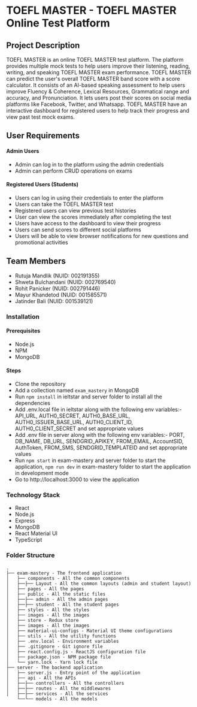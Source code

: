 # TOEFL MASTER - TOEFL MASTER Online Test Platform

## Project Description

TOEFL MASTER is an online TOEFL MASTER test platform. The platform provides multiple mock tests to help users improve their listening, reading, writing, and speaking TOEFL MASTER exam performance. TOEFL MASTER can predict the user's overall TOEFL MASTER band score with a score calculator. It consists of an AI-based speaking assessment to help users improve Fluency & Coherence, Lexical Resources, Grammatical range and accuracy, and Pronunciation. It lets users post their scores on social media platforms like Facebook, Twitter, and Whatsapp. TOEFL MASTER have an interactive dashboard for registered users to help track their progress and view past test mock exams.

## User Requirements

#### Admin Users

- Admin can log in to the platform using the admin credentials
- Admin can perform CRUD operations on exams

#### Registered Users (Students)

- Users can log in using their credentials to enter the platform
- Users can take the TOEFL MASTER test
- Registered users can view previous test histories
- User can view the scores immediately after completing the test
- Users have access to the dashboard to view their progress
- Users can send scores to different social platforms
- Users will be able to view browser notifications for new questions and promotional activities

## Team Members

- Rutuja Mandlik (NUID: 002191355)
- Shweta Bulchandani (NUID: 002769540)
- Rohit Panicker (NUID: 002791446)
- Mayur Khandetod (NUID: 001585571)
- Jatinder Bali (NUID: 001539121)

### Installation

#### Prerequisites

- Node.js
- NPM
- MongoDB

#### Steps

- Clone the repository
- Add a collection named `exam_mastery` in MongoDB
- Run `npm install` in ieltstar and server folder to install all the dependencies
- Add .env.local file in ieltstar along with the following env variables:- API_URL, AUTH0_SECRET, AUTH0_BASE_URL, AUTH0_ISSUER_BASE_URL, AUTH0_CLIENT_ID, AUTH0_CLIENT_SECRET and set appropriate values
- Add .env file in server along with the following env variables:- PORT, DB_NAME, DB_URL, SENDGRID_APIKEY, FROM_EMAIL, AccountSID, AuthToken, FROM_SMS, SENDGRID_TEMPLATEID and set appropriate values
- Run `npm start` in exam-mastery and server folder to start the application, `npm run dev` in exam-mastery folder to start the application in development mode
- Go to http://localhost:3000 to view the application

### Technology Stack

- React
- Node.js
- Express
- MongoDB
- React Material UI
- TypeScript

### Folder Structure

```
.
├── exam-mastery - The frontend application
│   ├── components - All the common components
│   ├──├── Layout - All the common layouts (admin and student layout)
│   ├── pages - All the pages
│   ├── public - All the static files
│   ├──├── admin - All the admin pages
│   ├──├── student - All the student pages
│   ├── styles - All the styles
│   ├── images - All the images
│   ├── store - Redux store
│   ├── images - All the images
│   ├── material-ui-configs - Material UI theme configurations
│   ├── utils - All the utility functions
│   ├── .env.local - Environment variables
│   ├── .gitignore - Git ignore file
│   ├── react.config.js - ReactJS configuration file
│   ├── package.json - NPM package file
│   └── yarn.lock - Yarn lock file
├── server - The backend application
│   ├── server.js - Entry point of the application
│   ├── api - All the APIs
│   ├──├── controllers - All the controllers
│   ├──├── routes - All the middlewares
│   ├──├── services - All the services
    └──└── models - All the models

```
